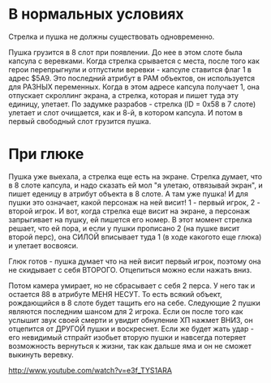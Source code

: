 # В нормальных условиях #

Стрелка и пушка не должны существовать одновременно.

Пушка грузится в 8 слот при появлении. До нее в этом слоте была капсула с веревками. Когда стрелка срывается с  места, после того как герои перепрыгнули и отпустили веревки - капсуле ставится флаг 1 в адрес $5A9. Это последний атрибут в РАМ объектов, он используется для РАЗНЫХ переменных. Когда в этом адресе капсула получает 1, она отпускает скроллинг экрана, а стрелка, которая и пишет туда эту единицу, улетает. По задумке разрабов - стрелка (ID = 0х58 в 7 слоте) улетает и слот очищается, как и 8-й, в котором капсула. И потом в первый свободный слот грузится пушка.

# При глюке #

Пушка уже выехала, а стрелка еще есть на экране. Стрелка думает, что в 8 слоте капсула, и надо сказать ей мол "я улетаю, отвязывай экран", и пишет еденицу в атрибут объекта в 8 слоте. А там уже пушка! И для пушки это означает, какой персонаж на ней висит! 1 - первый игрок, 2 - второй игрок. И вот, когда стрелка еще висит на экране, а персонаж запрыгивает на пушку, ей пишется его номер. В этот момент стрелка решает, что ей пора, и если у пушки прописано 2 (на пушке висит второй перс), она СИЛОЙ вписывает туда 1 (в ходе какогото еще глюка) и улетает восвояси.

Глюк готов - пушка думает что на ней висит первый игрок, поэтому она не скидывает с себя ВТОРОГО. Отцепиться можно если нажать вниз.

Потом камера умирает, но не сбрасывает с себя 2 перса. У него так и остается 88 в атрибуте МЕНЯ НЕСУТ. То есть всякий объект, рождающийся в 8 слоте будет тащить его на себе. Следующие 2 пушки являются последним шансом для 2 игрока. Если он после того как услышит звук своей смерти и увидит обнуление ХП нажмет ВНИЗ, он отцепится от ДРУГОЙ пушки и воскреснет. Если же будет жать удар - его невидимый стпрайт изобьет вторую пушки и навсегда потеряет возможность вернуться к жизни, так как дальше яма и он не сможет выкинуть веревку.

http://www.youtube.com/watch?v=e3f_TYS1ARA